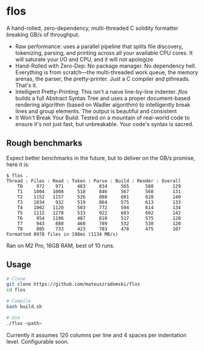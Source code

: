 # flos

A hand-rolled, zero-dependency, multi-threaded C solidity formatter breaking GB/s of throughput.

- Raw performance: uses a parallel pipeline that splits file discovery, tokenizing, parsing, and printing across all your available CPU cores. It will saturate your I/O and CPU, and it will not apologize
- Hand-Rolled with Zero-Dep: No package manager. No dependency hell. Everything is from scratch—the multi-threaded work queue, the memory arenas, the parser, the pretty-printer. Just a C compiler and pthreads. That's it.
- Intelligent Pretty-Printing: This isn't a naive line-by-line indenter. _flos_ builds a full Abstract Syntax Tree and uses a proper document-based rendering algorithm (based on Wadler algorithm) to intelligently break lines and group elements. The output is beautiful and consistent
- It Won't Break Your Build: Tested on a mountain of real-world code to ensure it's not just fast, but unbreakable. Your code's syntax is sacred.

## Rough benchmarks

Expect better benchmarks in the future, but to deliver on the GB/s promise, here it is:

```
$ flos .
Thread : Files : Read : Token : Parse : Build : Render : Overall
    T0     972    971     483     834     565      588       129
    T1    1004   1008     518     846     567      560       131
    T2    1152   1157     526     888     601      628       140
    T3    1034    932     519     864     575      613       133
    T4    1002   1120     503     772     594      614       134
    T5    1112   1278     533     922     603      602       142
    T6     954   1196     487     810     517      575       128
    T7     943    880     460     789     532      530       120
    T8     805    733     423     703     478      475       107
Formatted 8978 files in 198ms (1134 MB/s)
```

Ran on M2 Pro, 16GB RAM, best of 10 runs.

## Usage

```bash
# Clone
git clone https://github.com/mateuszradomski/flos
cd flos

# Compile
bash build.sh

# Use
./flos <path>
```

Currently it assumes 120 columns per line and 4 spaces per indentation level.
Configurable soon.
